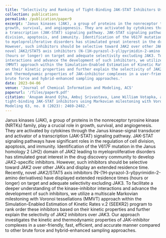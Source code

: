 ```yaml
---
title: "Selectivity and Ranking of Tight-Binding JAK-STAT Inhibitors Using Markovian Milestoning with Voronoi Tessellations"
collection: publications
permalink: /publication/paper9
excerpt: 'Janus kinases (JAK), a group of proteins in the nonreceptor tyrosine kinase (NRTKs) family, play a crucial role in 
growth, survival, and angiogenesis. They are activated by cytokines through the Janus kinase-signal transducer and activator of 
a transcription (JAK-STAT) signaling pathway. JAK-STAT signaling pathways have significant roles in the regulation of cell 
division, apoptosis, and immunity. Identification of the V617F mutation in the Janus homology 2 (JH2) domain of JAK2 leading 
to myeloproliferative disorders has stimulated great interest in the drug discovery community to develop JAK2-specific inhibitors. 
However, such inhibitors should be selective toward JAK2 over other JAKs and display an extended residence time. Recently, 
novel JAK2/STAT5 axis inhibitors (N-(1H-pyrazol-3-yl)pyrimidin-2-amino derivatives) have displayed extended residence times 
(hours or longer) on target and adequate selectivity excluding JAK3. To facilitate a deeper understanding of the kinase-inhibitor 
interactions and advance the development of such inhibitors, we utilize a multiscale Markovian milestoning with Voronoi tessellations 
(MMVT) approach within the Simulation-Enabled Estimation of Kinetic Rates v.2 (SEEKR2) program to rank order these inhibitors based 
on their kinetic properties and further explain the selectivity of JAK2 inhibitors over JAK3. Our approach investigates the kinetic 
and thermodynamic properties of JAK–inhibitor complexes in a user-friendly, fast, efficient, and accurate manner compared to other 
brute force and hybrid-enhanced sampling approaches.'
date: 2023-04-06
venue: 'Journal of Chemical Information and Modeling, ACS'
paperurl: '/files/paper9.pdf'
citation: 'Anupam Anand Ojha, Ambuj Srivastava, Lane William Votapka, and Rommie E. Amaro. "Selectivity and ranking of
tight-binding JAK-STAT inhibitors using Markovian milestoning with Voronoi tessellations." Journal of Chemical Information and 
Modeling 63, no. 8 (2023): 2469-2482.'
---
```


Janus kinases (JAK), a group of proteins in the nonreceptor tyrosine kinase (NRTKs) family, play a crucial role in 
growth, survival, and angiogenesis. They are activated by cytokines through the Janus kinase-signal transducer and activator of 
a transcription (JAK-STAT) signaling pathway. JAK-STAT signaling pathways have significant roles in the regulation of cell 
division, apoptosis, and immunity. Identification of the V617F mutation in the Janus homology 2 (JH2) domain of JAK2 leading 
to myeloproliferative disorders has stimulated great interest in the drug discovery community to develop JAK2-specific inhibitors. 
However, such inhibitors should be selective toward JAK2 over other JAKs and display an extended residence time. Recently, 
novel JAK2/STAT5 axis inhibitors (N-(1H-pyrazol-3-yl)pyrimidin-2-amino derivatives) have displayed extended residence times 
(hours or longer) on target and adequate selectivity excluding JAK3. To facilitate a deeper understanding of the kinase-inhibitor 
interactions and advance the development of such inhibitors, we utilize a multiscale Markovian milestoning with Voronoi tessellations 
(MMVT) approach within the Simulation-Enabled Estimation of Kinetic Rates v.2 (SEEKR2) program to rank order these inhibitors based 
on their kinetic properties and further explain the selectivity of JAK2 inhibitors over JAK3. Our approach investigates the kinetic 
and thermodynamic properties of JAK–inhibitor complexes in a user-friendly, fast, efficient, and accurate manner compared to other 
brute force and hybrid-enhanced sampling approaches.